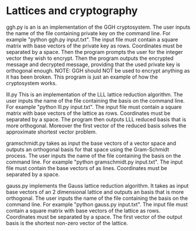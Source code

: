 # Lattices and cryptography

ggh.py is an is an implementation of the GGH cryptosystem. 
The user inputs the name of the file containing private key on the command line. For example
"python ggh.py input.txt". The input file must contain a square matrix with base vectors of the private key as rows.
Coordinates must be separated by a space. Then the program prompts the user for the integer vector they wish to encrypt.
Then the program outputs the encrypted message and decrypted message, providing that the used private key is orthogonal enough.
NOTE: GGH should NOT be used to encrypt anything as it has been broken. 
This program is just an example of how the cryptosystem works.

lll.py This is an implementation of the LLL lattice reduction algorithm. The user inputs the name of the file containing the basis on the command line. For example
"python lll.py input.txt". The input file must contain a square matrix with base vectors of the lattice as rows.
Coordinates must be separated by a space.
The program then outputs LLL reduced basis that is more orthogonal. Moreover the first vector of the reduced basis solves the approximate shortest vector problem.

gramschmidt.py takes as input the base vectors of a vector space and outputs an orthogonal basis for that space using the Gram-Schmidt process.
The user inputs the name of the file containing the basis on the command line. For example
"python gramschmidt.py input.txt". The input file must contain the base vectors of as lines.
Coordinates must be separated by a space.

gauss.py implements the Gauss lattice reduction algorithm. It takes as input 
base vectors of an 2 dimensional lattice and outputs an basis that is more orthogonal.
The user inputs the name of the file containing the basis on the command line. For example
"python gauss.py input.txt". The input file must contain a square matrix with base vectors of the lattice as rows.
Coordinates must be separated by a space.
The first vector of the output basis is the shortest non-zero vector of the lattice.
